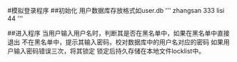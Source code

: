 #模拟登录程序
##初始化
用户数据库存放格式如user.db
'''
zhangsan 333
lisi 44
'''

##进入程序
当用户输入用户名时，判断其是否在黑名单中，如果在黑名单中直接退出
不在黑名单中，提示其输入密码，校对数据库中的用户名对应的密码
如果用户输入密码错误三次，将其锁定
锁定后持久存储在本地文件locklist中。